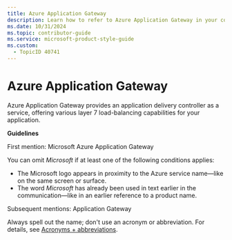 ```yaml
---
title: Azure Application Gateway
description: Learn how to refer to Azure Application Gateway in your content.
ms.date: 10/31/2024
ms.topic: contributor-guide
ms.service: microsoft-product-style-guide
ms.custom:
  - TopicID 40741
---
```



# Azure Application Gateway

Azure Application Gateway provides an application delivery controller as a service, offering various layer 7 load-balancing capabilities for your application.

**Guidelines**

First mention: Microsoft Azure Application Gateway

You can omit *Microsoft* if at least one of the following conditions applies:

- The Microsoft logo appears in proximity to the Azure service name—like on the same screen or surface.
- The word *Microsoft* has already been used in text earlier in the communication—like in an earlier reference to a product name.

Subsequent mentions: Application Gateway

Always spell out the name; don't use an acronym or abbreviation. For details, see [Acronyms + abbreviations](~\acronyms-and-abbreviations.md).

